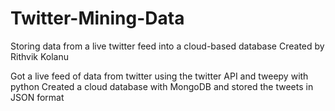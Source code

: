 # Twitter-Mining-Data
Storing data from a live twitter feed into a cloud-based database
Created by Rithvik Kolanu

Got a live feed of data from twitter using the twitter API and tweepy with python
Created a cloud database with MongoDB and stored the tweets in JSON format 
